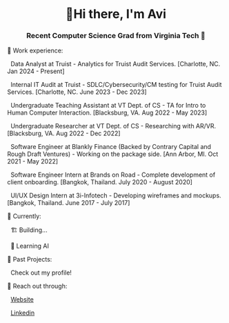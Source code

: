 <h1 align="center">👋Hi there, I'm Avi</h1>
<h3 align="center">Recent Computer Science Grad from Virginia Tech 🦃</h3>

🚀 Work experience:

&nbsp; Data Analyst at Truist - Analytics for Truist Audit Services. [Charlotte, NC. Jan 2024 - Present]

&nbsp; Internal IT Audit at Truist - SDLC/Cybersecurity/CM testing for Truist Audit Services. [Charlotte, NC. June 2023 - Dec 2023]

&nbsp; Undergraduate Teaching Assistant at VT Dept. of CS - TA for Intro to Human Computer Interaction. [Blacksburg, VA. Aug 2022 - May 2023]
  
&nbsp; Undergraduate Researcher at VT Dept. of CS - Researching with AR/VR. [Blacksburg, VA. Aug 2022 - Dec 2022]
  
&nbsp;  Software Engineer at Blankly Finance (Backed by Contrary Capital and Rough Draft Ventures) - Working on the package side.  [Ann Arbor, MI. Oct 2021 - May 2022]
  
&nbsp;  Software Engineer Intern at Brands on Road - Complete development of client onboarding. [Bangkok, Thailand. July 2020 - August 2020]
  
&nbsp;  UI/UX Design Intern at 3i-Infotech - Developing wireframes and mockups. [Bangkok, Thailand. June 2017 - July 2017]

📍 Currently:

&nbsp;  🏗️ Building... 

&nbsp;  🤖 Learning AI 

📖 Past Projects:

&nbsp;  Check out my profile!

💬 Reach out through:

&nbsp;  [Website](https://avimehta.netlify.app/)
  
&nbsp;  [Linkedin](https://www.linkedin.com/in/mehtavi/)
